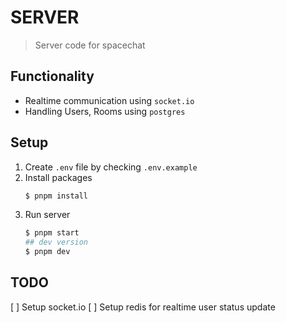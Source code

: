 # SERVER

> Server code for spacechat

## Functionality

- Realtime communication using `socket.io`
- Handling Users, Rooms using `postgres`

## Setup

1. Create `.env` file by checking `.env.example`
2. Install packages
   ```bash
   $ pnpm install
   ```
3. Run server
   ```bash
   $ pnpm start
   ## dev version
   $ pnpm dev
   ```

## TODO
[ ] Setup socket.io
[ ] Setup redis for realtime user status update
